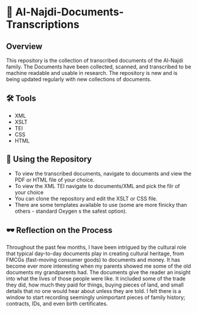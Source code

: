 # 📝 Al-Najdi-Documents-Transcriptions

## Overview
This repository is the collection of transcribed documents of the Al-Najdi family. The Documents have been collected, scanned, and transcribed to be machine readable and usable in research. The repository is new and is being updated regularly with new collections of documents.

## 🛠 Tools
- XML
- XSLT
- TEI
- CSS
- HTML

## 🧮 Using the Repository
- To view the transcribed documents, navigate to documents and view the PDF or HTML file of your choice.
- To view the XML TEI navigate to documents/XML and pick the filr of your choice
- You can clone the repository and edit the XSLT or CSS file.
- There are some templates available to use (some are more finicky than others - standard Oxygen s the safest option).


## 🕶 Reflection on the Process
Throughout the past few months, I have been intrigued by the cultural role that typical day-to-day documents play in creating cultural heritage, from FMCGs (fast-moving consumer goods) to documents and money. It has become ever more interesting when my parents showed me some of the old documents my grandparents had.
The documents give the reader an insight into what the lives of those people were like. It included some of the trade they did, how much they paid for things, buying pieces of land, and small details that no one would hear about unless they are told.
I felt there is a window to start recording seemingly unimportant pieces of family history; contracts, IDs, and even birth certificates.
